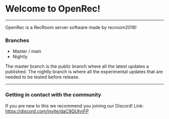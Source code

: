 # Welcome to OpenRec!
---
OpenRec is a RecRoom server software made by recroom2016!

### Branches
 - Master / main
 - Nightly

The master branch is the public branch where all the latest updates a published.
The nightly branch is where all the experimental updates that are needed to be tested before release.

---

### Getting in contact with the community

If you are new to this we recommend you joining our Discord!
Link: https://discord.com/invite/daC8QUhnFP
